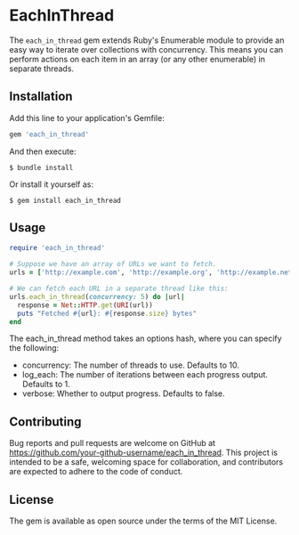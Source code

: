 # EachInThread

The `each_in_thread` gem extends Ruby's Enumerable module to provide an easy way to iterate over collections with
concurrency. This means you can perform actions on each item in an array (or any other enumerable) in separate threads.

## Installation

Add this line to your application's Gemfile:

```ruby
gem 'each_in_thread'
```

And then execute:

    $ bundle install

Or install it yourself as:

    $ gem install each_in_thread

## Usage

```ruby
require 'each_in_thread'

# Suppose we have an array of URLs we want to fetch.
urls = ['http://example.com', 'http://example.org', 'http://example.net']

# We can fetch each URL in a separate thread like this:
urls.each_in_thread(concurrency: 5) do |url|
  response = Net::HTTP.get(URI(url))
  puts "Fetched #{url}: #{response.size} bytes"
end
```

The each_in_thread method takes an options hash, where you can specify the following:

- concurrency: The number of threads to use. Defaults to 10.
- log_each: The number of iterations between each progress output. Defaults to 1.
- verbose: Whether to output progress. Defaults to false.

## Contributing

Bug reports and pull requests are welcome on GitHub at https://github.com/your-github-username/each_in_thread. This
project is intended to be a safe, welcoming space for collaboration, and contributors are expected to adhere to the code
of conduct.

## License

The gem is available as open source under the terms of the MIT License.
